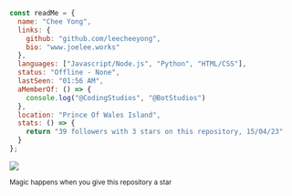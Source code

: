 ```js
const readMe = {
  name: "Chee Yong",
  links: {
    github: "github.com/leecheeyong",
    bio: "www.joelee.works"
  },
  languages: ["Javascript/Node.js", "Python", "HTML/CSS"],
  status: "Offline - None",
  lastSeen: "01:56 AM",
  aMemberOf: () => {
    console.log("@CodingStudios", "@BotStudios")
  },
  location: "Prince Of Wales Island",
  stats: () => {
    return "39 followers with 3 stars on this repository, 15/04/23"
  }
};
```

![](https://komarev.com/ghpvc/?username=leecheeyong&color=orange)

<sub>Magic happens when you give this repository a star</sub>
